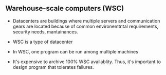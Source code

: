 ## Warehouse-scale computers (WSC)
- Datacenters are buildings where multiple servers and communication gears are located because of common environemtntal requirements, security needs, mantainances.
- WSC is a type of datacenter
- In WSC, one program can be run among multiple machines

- It's expensive to archive 100% WSC availablity. Thus, it's important to design program that tolerates failures.